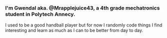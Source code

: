 ### I'm Gwendal aka. @Mrapplejuice43, a 4th grade mechatronics student in Polytech Annecy.  
I used to be a good handball player but for now I randomly code things I find interesting and learn as much as I can to be better from day to day.
